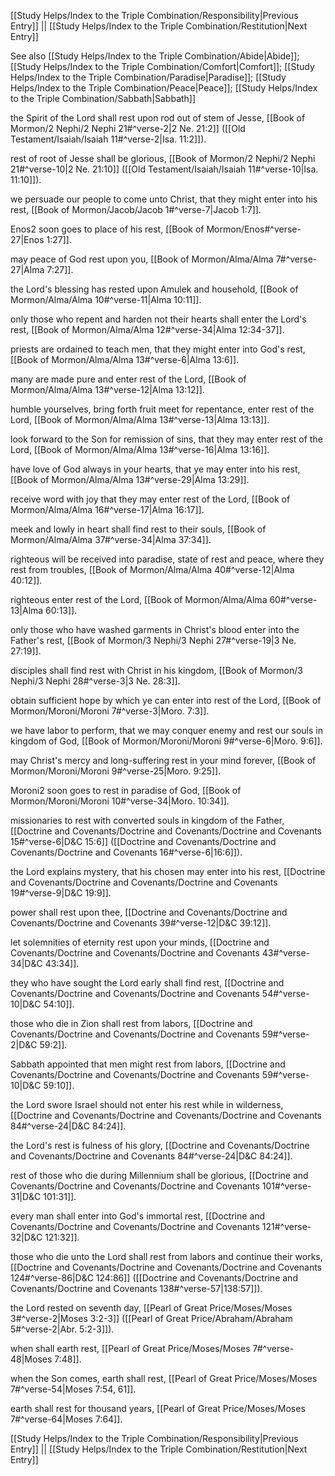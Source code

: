 [[Study Helps/Index to the Triple Combination/Responsibility|Previous Entry]]  ||  [[Study Helps/Index to the Triple Combination/Restitution|Next Entry]]

 See also [[Study Helps/Index to the Triple Combination/Abide|Abide]]; [[Study Helps/Index to the Triple Combination/Comfort|Comfort]]; [[Study Helps/Index to the Triple Combination/Paradise|Paradise]]; [[Study Helps/Index to the Triple Combination/Peace|Peace]]; [[Study Helps/Index to the Triple Combination/Sabbath|Sabbath]]

 the Spirit of the Lord shall rest upon rod out of stem of Jesse, [[Book of Mormon/2 Nephi/2 Nephi 21#^verse-2|2 Ne. 21:2]] ([[Old Testament/Isaiah/Isaiah 11#^verse-2|Isa. 11:2]]).

 rest of root of Jesse shall be glorious, [[Book of Mormon/2 Nephi/2 Nephi 21#^verse-10|2 Ne. 21:10]] ([[Old Testament/Isaiah/Isaiah 11#^verse-10|Isa. 11:10]]).

 we persuade our people to come unto Christ, that they might enter into his rest, [[Book of Mormon/Jacob/Jacob 1#^verse-7|Jacob 1:7]].

 Enos2 soon goes to place of his rest, [[Book of Mormon/Enos#^verse-27|Enos 1:27]].

 may peace of God rest upon you, [[Book of Mormon/Alma/Alma 7#^verse-27|Alma 7:27]].

 the Lord's blessing has rested upon Amulek and household, [[Book of Mormon/Alma/Alma 10#^verse-11|Alma 10:11]].

 only those who repent and harden not their hearts shall enter the Lord's rest, [[Book of Mormon/Alma/Alma 12#^verse-34|Alma 12:34-37]].

 priests are ordained to teach men, that they might enter into God's rest, [[Book of Mormon/Alma/Alma 13#^verse-6|Alma 13:6]].

 many are made pure and enter rest of the Lord, [[Book of Mormon/Alma/Alma 13#^verse-12|Alma 13:12]].

 humble yourselves, bring forth fruit meet for repentance, enter rest of the Lord, [[Book of Mormon/Alma/Alma 13#^verse-13|Alma 13:13]].

 look forward to the Son for remission of sins, that they may enter rest of the Lord, [[Book of Mormon/Alma/Alma 13#^verse-16|Alma 13:16]].

 have love of God always in your hearts, that ye may enter into his rest, [[Book of Mormon/Alma/Alma 13#^verse-29|Alma 13:29]].

 receive word with joy that they may enter rest of the Lord, [[Book of Mormon/Alma/Alma 16#^verse-17|Alma 16:17]].

 meek and lowly in heart shall find rest to their souls, [[Book of Mormon/Alma/Alma 37#^verse-34|Alma 37:34]].

 righteous will be received into paradise, state of rest and peace, where they rest from troubles, [[Book of Mormon/Alma/Alma 40#^verse-12|Alma 40:12]].

 righteous enter rest of the Lord, [[Book of Mormon/Alma/Alma 60#^verse-13|Alma 60:13]].

 only those who have washed garments in Christ's blood enter into the Father's rest, [[Book of Mormon/3 Nephi/3 Nephi 27#^verse-19|3 Ne. 27:19]].

 disciples shall find rest with Christ in his kingdom, [[Book of Mormon/3 Nephi/3 Nephi 28#^verse-3|3 Ne. 28:3]].

 obtain sufficient hope by which ye can enter into rest of the Lord, [[Book of Mormon/Moroni/Moroni 7#^verse-3|Moro. 7:3]].

 we have labor to perform, that we may conquer enemy and rest our souls in kingdom of God, [[Book of Mormon/Moroni/Moroni 9#^verse-6|Moro. 9:6]].

 may Christ's mercy and long-suffering rest in your mind forever, [[Book of Mormon/Moroni/Moroni 9#^verse-25|Moro. 9:25]].

 Moroni2 soon goes to rest in paradise of God, [[Book of Mormon/Moroni/Moroni 10#^verse-34|Moro. 10:34]].

 missionaries to rest with converted souls in kingdom of the Father, [[Doctrine and Covenants/Doctrine and Covenants/Doctrine and Covenants 15#^verse-6|D&C 15:6]] ([[Doctrine and Covenants/Doctrine and Covenants/Doctrine and Covenants 16#^verse-6|16:6]]).

 the Lord explains mystery, that his chosen may enter into his rest, [[Doctrine and Covenants/Doctrine and Covenants/Doctrine and Covenants 19#^verse-9|D&C 19:9]].

 power shall rest upon thee, [[Doctrine and Covenants/Doctrine and Covenants/Doctrine and Covenants 39#^verse-12|D&C 39:12]].

 let solemnities of eternity rest upon your minds, [[Doctrine and Covenants/Doctrine and Covenants/Doctrine and Covenants 43#^verse-34|D&C 43:34]].

 they who have sought the Lord early shall find rest, [[Doctrine and Covenants/Doctrine and Covenants/Doctrine and Covenants 54#^verse-10|D&C 54:10]].

 those who die in Zion shall rest from labors, [[Doctrine and Covenants/Doctrine and Covenants/Doctrine and Covenants 59#^verse-2|D&C 59:2]].

 Sabbath appointed that men might rest from labors, [[Doctrine and Covenants/Doctrine and Covenants/Doctrine and Covenants 59#^verse-10|D&C 59:10]].

 the Lord swore Israel should not enter his rest while in wilderness, [[Doctrine and Covenants/Doctrine and Covenants/Doctrine and Covenants 84#^verse-24|D&C 84:24]].

 the Lord's rest is fulness of his glory, [[Doctrine and Covenants/Doctrine and Covenants/Doctrine and Covenants 84#^verse-24|D&C 84:24]].

 rest of those who die during Millennium shall be glorious, [[Doctrine and Covenants/Doctrine and Covenants/Doctrine and Covenants 101#^verse-31|D&C 101:31]].

 every man shall enter into God's immortal rest, [[Doctrine and Covenants/Doctrine and Covenants/Doctrine and Covenants 121#^verse-32|D&C 121:32]].

 those who die unto the Lord shall rest from labors and continue their works, [[Doctrine and Covenants/Doctrine and Covenants/Doctrine and Covenants 124#^verse-86|D&C 124:86]] ([[Doctrine and Covenants/Doctrine and Covenants/Doctrine and Covenants 138#^verse-57|138:57]]).

 the Lord rested on seventh day, [[Pearl of Great Price/Moses/Moses 3#^verse-2|Moses 3:2-3]] ([[Pearl of Great Price/Abraham/Abraham 5#^verse-2|Abr. 5:2-3]]).

 when shall earth rest, [[Pearl of Great Price/Moses/Moses 7#^verse-48|Moses 7:48]].

 when the Son comes, earth shall rest, [[Pearl of Great Price/Moses/Moses 7#^verse-54|Moses 7:54, 61]].

 earth shall rest for thousand years, [[Pearl of Great Price/Moses/Moses 7#^verse-64|Moses 7:64]].

[[Study Helps/Index to the Triple Combination/Responsibility|Previous Entry]]  ||  [[Study Helps/Index to the Triple Combination/Restitution|Next Entry]]
